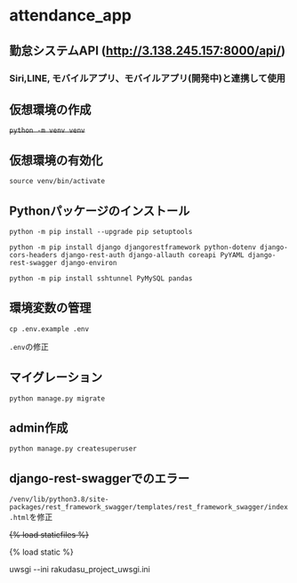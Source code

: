 # attendance_app
## 勤怠システムAPI (http://3.138.245.157:8000/api/)

### Siri,LINE, モバイルアプリ、モバイルアプリ(開発中)と連携して使用

## 仮想環境の作成
~~`python -m venv venv`~~

## 仮想環境の有効化
`source venv/bin/activate`

## Pythonパッケージのインストール
`python -m pip install --upgrade pip setuptools`

`python -m pip install django djangorestframework python-dotenv django-cors-headers django-rest-auth django-allauth coreapi PyYAML django-rest-swagger django-environ`

`python -m pip install sshtunnel PyMySQL pandas`

## 環境変数の管理
`cp .env.example .env`

`.env`の修正 

## マイグレーション
`python manage.py migrate`

## admin作成
`python manage.py createsuperuser`

## django-rest-swaggerでのエラー
`/venv/lib/python3.8/site-packages/rest_framework_swagger/templates/rest_framework_swagger/index.html`を修正

~~{% load staticfiles %}~~

{% load static %}

uwsgi --ini rakudasu_project_uwsgi.ini
